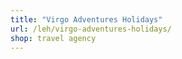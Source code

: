```yaml
---
title: "Virgo Adventures Holidays"
url: /leh/virgo-adventures-holidays/
shop: travel agency
---
```


